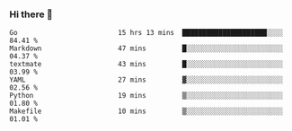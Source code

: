 ### Hi there 👋

<!--
**yeya24/yeya24** is a ✨ _special_ ✨ repository because its `README.md` (this file) appears on your GitHub profile.

Here are some ideas to get you started:

- 🔭 I’m currently working on ...
- 🌱 I’m currently learning ...
- 👯 I’m looking to collaborate on ...
- 🤔 I’m looking for help with ...
- 💬 Ask me about ...
- 📫 How to reach me: ...
- 😄 Pronouns: ...
- ⚡ Fun fact: ...
-->

<!--START_SECTION:waka-->

```text
Go                         15 hrs 13 mins  █████████████████████░░░░   84.41 %
Markdown                   47 mins         █░░░░░░░░░░░░░░░░░░░░░░░░   04.37 %
textmate                   43 mins         █░░░░░░░░░░░░░░░░░░░░░░░░   03.99 %
YAML                       27 mins         ▓░░░░░░░░░░░░░░░░░░░░░░░░   02.56 %
Python                     19 mins         ▒░░░░░░░░░░░░░░░░░░░░░░░░   01.80 %
Makefile                   10 mins         ▒░░░░░░░░░░░░░░░░░░░░░░░░   01.01 %
```

<!--END_SECTION:waka-->
